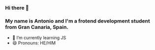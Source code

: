 ### Hi there 👋

### My name is Antonio and I'm a frotend development student from Gran Canaria, Spain.

- 🌱 I’m currently learning JS
- 😄 Pronouns: HE/HIM

<!--
**AntonioJCLDev/antoniojcldev** is a ✨ _special_ ✨ repository because its `README.md` (this file) appears on your GitHub profile.

Here are some ideas to get you started:

- 🔭 I’m currently working on ...
- 🌱 I’m currently learning ...
- 👯 I’m looking to collaborate on ...
- 🤔 I’m looking for help with ...
- 💬 Ask me about ...
- 📫 How to reach me: ...
- 😄 Pronouns: ...
- ⚡ Fun fact: ...
-->
